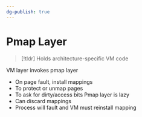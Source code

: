 ```yaml
---
dg-publish: true
---
```

# Pmap Layer

> [!tldr] Holds architecture-specific VM code

VM layer invokes pmap layer
* On page fault, install mappings
* To protect or unmap pages
* To ask for dirty/access bits
Pmap layer is lazy
* Can discard mappings
* Process will fault and VM must reinstall mapping
